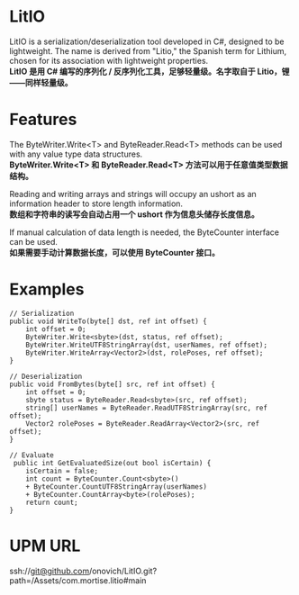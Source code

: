 # LitIO
LitIO is a serialization/deserialization tool developed in C#, designed to be lightweight. The name is derived from "Litio," the Spanish term for Lithium, chosen for its association with lightweight properties.<br/>
**LitIO 是用 C# 编写的序列化 / 反序列化工具，足够轻量级。名字取自于 Litio，锂——同样轻量级。**

# Features
The ByteWriter.Write\<T\> and ByteReader.Read\<T\> methods can be used with any value type data structures.<br/>
**ByteWriter.Write\<T\> 和 ByteReader.Read\<T\> 方法可以用于任意值类型数据结构。**

Reading and writing arrays and strings will occupy an ushort as an information header to store length information.<br/>
**数组和字符串的读写会自动占用一个 ushort 作为信息头储存长度信息。**

If manual calculation of data length is needed, the ByteCounter interface can be used.<br/>
**如果需要手动计算数据长度，可以使用 ByteCounter 接口。**

# Examples
```
// Serialization
public void WriteTo(byte[] dst, ref int offset) {
    int offset = 0;
    ByteWriter.Write<sbyte>(dst, status, ref offset);
    ByteWriter.WriteUTF8StringArray(dst, userNames, ref offset);
    ByteWriter.WriteArray<Vector2>(dst, rolePoses, ref offset);
}
```

```
// Deserialization
public void FromBytes(byte[] src, ref int offset) {
    int offset = 0;
    sbyte status = ByteReader.Read<sbyte>(src, ref offset);
    string[] userNames = ByteReader.ReadUTF8StringArray(src, ref offset);
    Vector2 rolePoses = ByteReader.ReadArray<Vector2>(src, ref offset);
}
```

```
// Evaluate
 public int GetEvaluatedSize(out bool isCertain) {
    isCertain = false;
    int count = ByteCounter.Count<sbyte>()
    + ByteCounter.CountUTF8StringArray(userNames)
    + ByteCounter.CountArray<byte>(rolePoses);
    return count;
}
```

# UPM URL
ssh://git@github.com/onovich/LitIO.git?path=/Assets/com.mortise.litio#main
